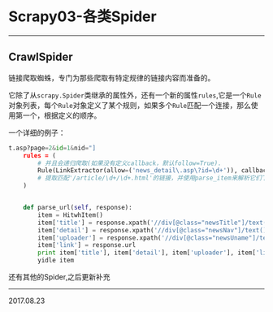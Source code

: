# Scrapy03-各类Spider
---

## CrawlSpider

链接爬取蜘蛛，专门为那些爬取有特定规律的链接内容而准备的。


它除了从`scrapy.Spider`类继承的属性外，还有一个新的属性`rules`,它是一个`Rule`对象列表，每个`Rule`对象定义了某个规则，如果多个`Rule`匹配一个连接，那么使用第一个，根据定义的顺序。

一个详细的例子：
``` python
t.asp?page=2&id=1&nid="]
    rules = (
        # 并且会递归爬取(如果没有定义callback，默认follow=True).
        Rule(LinkExtractor(allow=('news_detail\.asp\?id=\d+')), callback='parse_url'),
        # 提取匹配'/article/\d+/\d+.html'的链接，并使用parse_item来解析它们下载后的内容，不递归
    )


    def parse_url(self, response):
        item = HitwhItem()
        item['title'] = response.xpath('//div[@class="newsTitle"]/text()')[0].extract()
        item['detail'] = response.xpath('//div[@class="newsNav"]/text()')[0].extract()
        item['uploader'] = response.xpath('//div[@class="newsUname"]/text()')[0].extract()[1:]
        item['link'] = response.url
        print item['title'], item['detail'], item['uploader'], item['link']
        yidle item

```

还有其他的Spider,之后更新补充

---
2017.08.23




